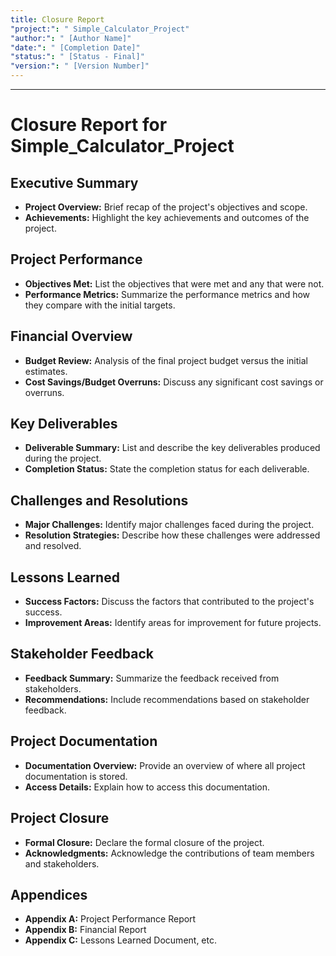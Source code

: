 ```yaml
---
title: Closure Report
"project:": " Simple_Calculator_Project"
"author:": " [Author Name]"
"date:": " [Completion Date]"
"status:": " [Status - Final]"
"version:": " [Version Number]"
---
```


---
# Closure Report for Simple_Calculator_Project

## Executive Summary

- **Project Overview:** Brief recap of the project's objectives and scope.
- **Achievements:** Highlight the key achievements and outcomes of the project.

## Project Performance

- **Objectives Met:** List the objectives that were met and any that were not.
- **Performance Metrics:** Summarize the performance metrics and how they compare with the initial targets.

## Financial Overview

- **Budget Review:** Analysis of the final project budget versus the initial estimates.
- **Cost Savings/Budget Overruns:** Discuss any significant cost savings or overruns.

## Key Deliverables

- **Deliverable Summary:** List and describe the key deliverables produced during the project.
- **Completion Status:** State the completion status for each deliverable.

## Challenges and Resolutions

- **Major Challenges:** Identify major challenges faced during the project.
- **Resolution Strategies:** Describe how these challenges were addressed and resolved.

## Lessons Learned

- **Success Factors:** Discuss the factors that contributed to the project's success.
- **Improvement Areas:** Identify areas for improvement for future projects.

## Stakeholder Feedback

- **Feedback Summary:** Summarize the feedback received from stakeholders.
- **Recommendations:** Include recommendations based on stakeholder feedback.

## Project Documentation

- **Documentation Overview:** Provide an overview of where all project documentation is stored.
- **Access Details:** Explain how to access this documentation.

## Project Closure

- **Formal Closure:** Declare the formal closure of the project.
- **Acknowledgments:** Acknowledge the contributions of team members and stakeholders.

## Appendices

- **Appendix A:** Project Performance Report
- **Appendix B:** Financial Report
- **Appendix C:** Lessons Learned Document, etc.

